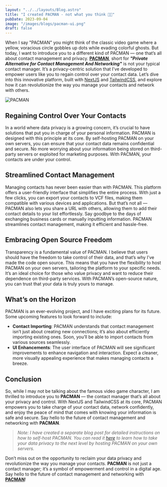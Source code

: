```yaml
---
layout: "../../layouts/Blog.astro"
title: "I created PACMAN - not what you think 👀👀"
pubDate: 2023-09-04
image: "/images/blogs/pacman-ui.png"
draft: false
---
```


When I say "PACMAN" you might think of the classic video game where a yellow, voracious circle gobbles up dots while evading colorful ghosts. But today, I want to introduce you to a different kind of PACMAN — one that’s all about contact management and privacy. [**PACMAN**](https://github.com/nnisarggada/pacman), short for **_"Private Alternative for Contact Management And Networking"_** is not your typical contact manager. It’s a privacy-centric solution that I’ve developed to empower users like you to regain control over your contact data. Let’s dive into this innovative platform, built with [NextJS](https://nextjs.org) and [TailwindCSS](https://tailwindcss.com), and explore how it can revolutionize the way you manage your contacts and network with others.

![PACMAN](/images/blogs/pacman-ui.png)

## Regaining Control Over Your Contacts

In a world where data privacy is a growing concern, it’s crucial to have solutions that put you in charge of your personal information. PACMAN is designed with this principle at its core. By self-hosting PACMAN on your own servers, you can ensure that your contact data remains confidential and secure. No more worrying about your information being stored on third-party servers or exploited for marketing purposes. With PACMAN, your contacts are under your control.

## Streamlined Contact Management

Managing contacts has never been easier than with PACMAN. This platform offers a user-friendly interface that simplifies the entire process. With just a few clicks, you can export your contacts to VCF files, making them compatible with various devices and applications. But that’s not all — PACMAN also lets you share a URL with others, allowing them to add their contact details to your list effortlessly. Say goodbye to the days of exchanging business cards or manually inputting information. PACMAN streamlines contact management, making it efficient and hassle-free.

## Embracing Open Source Freedom

Transparency is a fundamental value of PACMAN. I believe that users should have the freedom to take control of their data, and that’s why I’ve made the code open source. This means that you have the flexibility to host PACMAN on your own servers, tailoring the platform to your specific needs. It’s an ideal choice for those who value privacy and want to reduce their dependence on third-party services. With PACMAN’s open-source nature, you can trust that your data is truly yours to manage.

## What’s on the Horizon

PACMAN is an ever-evolving project, and I have exciting plans for its future. Some upcoming features to look forward to include:

- **Contact Importing**: PACMAN understands that contact management isn’t just about creating new connections; it’s also about efficiently importing existing ones. Soon, you’ll be able to import contacts from various sources seamlessly.
- **UI Enhancements**: The user interface of PACMAN will see significant improvements to enhance navigation and interaction. Expect a cleaner, more visually appealing experience that makes managing contacts a breeze.

## Conclusion

So, while I may not be talking about the famous video game character, I am thrilled to introduce you to **PACMAN** — the contact manager that’s all about your privacy and control. With NextJS and TailwindCSS at its core, PACMAN empowers you to take charge of your contact data, network confidently, and enjoy the peace of mind that comes with knowing your information is safe and secure. Say hello to the future of contact management and networking with **PACMAN**.

> _Note: I have created a separate blog post for detailed instructions on how to self-host PACMAN. You can read it [here](/blogs/self-hosting-pacman) to learn how to take your data privacy to the next level by hosting PACMAN on your own servers._

Don’t miss out on the opportunity to reclaim your data privacy and revolutionize the way you manage your contacts. **PACMAN** is not just a contact manager; it’s a symbol of empowerment and control in a digital age. Say hello to the future of contact management and networking with [**PACMAN**](https://github.com/nnisarggada/pacman)!
